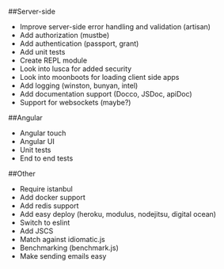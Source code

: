 ##Server-side
- Improve server-side error handling and validation (artisan)
- Add authorization (mustbe)
- Add authentication (passport, grant)
- Add unit tests
- Create REPL module
- Look into lusca for added security
- Look into moonboots for loading client side apps
- Add logging (winston, bunyan, intel)
- Add documentation support (Docco, JSDoc, apiDoc)
- Support for websockets (maybe?)

##Angular
- Angular touch
- Angular UI
- Unit tests
- End to end tests

##Other
- Require istanbul
- Add docker support
- Add redis support
- Add easy deploy (heroku, modulus, nodejitsu, digital ocean)
- Switch to eslint
- Add JSCS
- Match against idiomatic.js
- Benchmarking (benchmark.js)
- Make sending emails easy
